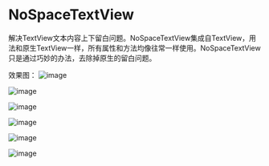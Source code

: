 # NoSpaceTextView
解决TextView文本内容上下留白问题。NoSpaceTextView集成自TextView，用法和原生TextView一样，所有属性和方法均像往常一样使用。NoSpaceTextView 只是通过巧妙的办法，去除掉原生的留白问题。

效果图：
![image](https://github.com/wwluo14/NoSpaceTextView/blob/master/image/device-2020-01-17-171150.png)

![image](https://github.com/wwluo14/NoSpaceTextView/blob/master/image/device-2020-01-17-171208.png)

![image](https://github.com/wwluo14/NoSpaceTextView/blob/master/image/device-2020-01-17-171223.png)

![image](https://github.com/wwluo14/NoSpaceTextView/blob/master/image/device-2020-01-17-171232.png)

![image](https://github.com/wwluo14/NoSpaceTextView/blob/master/image/device-2020-01-17-171243.png)

![image](https://github.com/wwluo14/NoSpaceTextView/blob/master/image/device-2020-01-17-171256.png)
